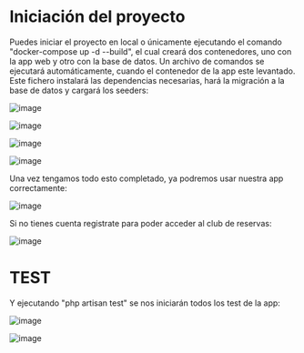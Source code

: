 # Iniciación del proyecto

Puedes iniciar el proyecto en local o únicamente ejecutando el comando "docker-compose up -d --build", el cual creará dos contenedores, uno con la app web y otro con la base de datos. Un archivo de comandos se ejecutará automáticamente, cuando el contenedor de la app este levantado. Este fichero instalará las dependencias necesarias, hará la migración a la base de datos y cargará los seeders:

![image](https://github.com/user-attachments/assets/3ca33917-0c7d-4ce0-8fd8-be0de5f3263c)

![image](https://github.com/user-attachments/assets/14aa74ae-5b0a-4d0d-a0b3-d9a99ef3f390)

![image](https://github.com/user-attachments/assets/0c89bfcf-2541-4768-a9bf-537c19110475)

![image](https://github.com/user-attachments/assets/38636af2-f78d-41da-aa99-976d2cccc8e7)

Una vez tengamos todo esto completado, ya podremos usar nuestra app correctamente:

![image](https://github.com/user-attachments/assets/1b9d1712-0358-422c-9e86-907a6225fe1e)

Si no tienes cuenta registrate para poder acceder al club de reservas:

![image](https://github.com/user-attachments/assets/fa89a76e-4dc1-4b81-831a-2bc82f920fde)


# TEST

Y ejecutando "php artisan test" se nos iniciarán todos los test de la app:

![image](https://github.com/user-attachments/assets/7d568177-4d3e-42d8-8c7c-5dbb1f2cb276)

![image](https://github.com/user-attachments/assets/f68fb471-1a17-4b3a-9186-c87bdd9df700)
